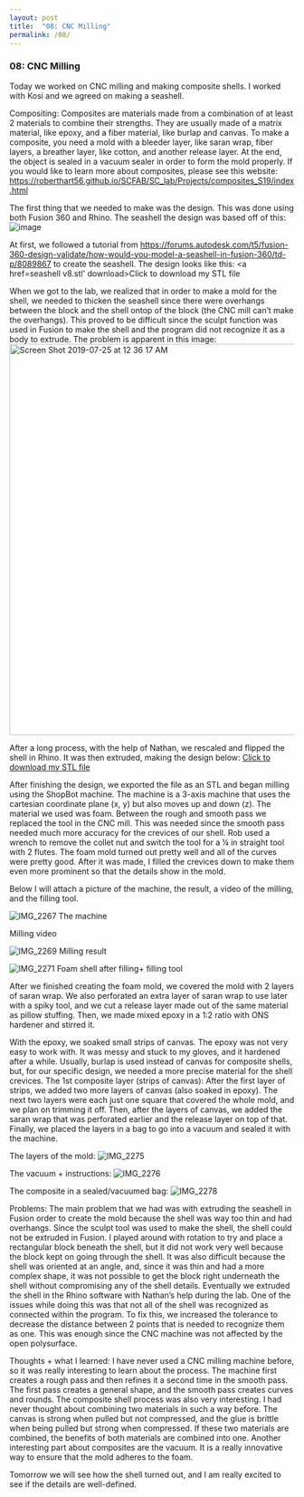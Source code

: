 ```yaml
---
layout: post
title:  "08: CNC Milling"
permalink: /08/
---
```


### 08: CNC Milling

Today we worked on CNC milling and making composite shells. I worked with Kosi and we agreed on making a seashell. 

Compositing:
Composites are materials made from a combination of at least 2 materials to combine their strengths. They are usually made of a matrix material, like epoxy, and a fiber material, like burlap and canvas.
To make a composite, you need a mold with a bleeder layer, like saran wrap, fiber layers, a breather layer, like cotton, and another release layer. At the end, the object is sealed in a vacuum sealer in order to form the mold properly.
If you would like to learn more about composites, please see this website: https://roberthart56.github.io/SCFAB/SC_lab/Projects/composites_S19/index.html




The first thing that we needed to make was the design. This was done using both Fusion 360 and Rhino. The seashell the design was based off of this: ![image](https://user-images.githubusercontent.com/52216217/61846068-b7d25e00-ae73-11e9-9c3b-4830557cd399.png)

At first, we followed a tutorial from https://forums.autodesk.com/t5/fusion-360-design-validate/how-would-you-model-a-seashell-in-fusion-360/td-p/8089867 to create the seashell. The design looks like this:
<a href=seashell v8.stl' download>Click to download my STL file</a>

When we got to the lab, we realized that in order to make a mold for the shell, we needed to thicken the seashell since there were overhangs between the block and the shell ontop of the block (the CNC mill can’t make the overhangs). This proved to be difficult since the sculpt function was used in Fusion to make the shell and the program did not recognize it as a body to extrude. 
The problem is apparent in this image: <img width="691" alt="Screen Shot 2019-07-25 at 12 36 17 AM" src="https://user-images.githubusercontent.com/52216217/61846223-4c3cc080-ae74-11e9-8ee7-fd2b55bc45ee.png">


After a long process, with the help of Nathan, we rescaled and flipped the shell in Rhino. It was then extruded, making the design below: <a href='seashell.stl' download>Click to download my STL file</a>



After finishing the design, we exported the file as an STL and began milling using the ShopBot machine. The machine is a 3-axis machine that uses the cartesian coordinate plane (x, y) but also moves up and down (z).  The material we used was foam. Between the rough and smooth pass we replaced the tool in the CNC mill. This was needed since the smooth pass needed much more accuracy for the crevices of our shell. Rob used a wrench to remove the collet nut and switch the tool for a ¼ in straight tool with 2 flutes. The foam mold turned out pretty well and all of the curves were pretty good. After it was made, I filled the crevices down to make them even more prominent so that the details show in the mold. 


Below I will attach a picture of the machine, the result, a video of the milling, and the filling tool.

![IMG_2267](https://user-images.githubusercontent.com/52216217/61846338-c10ffa80-ae74-11e9-89d9-043176ec90e1.jpg)
The machine


Milling video

![IMG_2269](https://user-images.githubusercontent.com/52216217/61846346-cf5e1680-ae74-11e9-886c-876909cf53fd.jpg)
Milling result

![IMG_2271](https://user-images.githubusercontent.com/52216217/61846363-dab14200-ae74-11e9-84a5-9821025f61dc.jpg)
Foam shell after filling+ filling tool


After we finished creating the foam mold, we covered the mold with 2 layers of saran wrap. We also perforated an extra layer of saran wrap to use later with a spiky tool, and we cut a release layer made out of the same material as pillow stuffing. Then, we made mixed epoxy in a 1:2 ratio with ONS hardener and stirred it.

With the epoxy, we soaked small strips of canvas. The epoxy was not very easy to work with. It was messy and stuck to my gloves, and it hardened after a while. Usually, burlap is used instead of canvas for composite shells, but, for our specific design, we needed a more precise material for the shell crevices. 
The 1st composite layer (strips of canvas):
After the first layer of strips, we added two more layers of canvas (also soaked in epoxy). The next two layers were each just one square that covered the whole mold, and we plan on trimming it off. Then, after the layers of canvas, we added the saran wrap that was perforated earlier and the release layer on top of that. Finally, we placed the layers in a bag to go into a vacuum and sealed it with the machine.

The layers of the mold:
![IMG_2275](https://user-images.githubusercontent.com/52216217/61846443-2106a100-ae75-11e9-8089-07f5682f197b.jpg)

The vacuum + instructions:
![IMG_2276](https://user-images.githubusercontent.com/52216217/61846480-3f6c9c80-ae75-11e9-9973-9ac5ad19c81a.jpg)

The composite in a sealed/vacuumed bag:
![IMG_2278](https://user-images.githubusercontent.com/52216217/61846432-18ae6600-ae75-11e9-857f-1cbd72b00f42.jpg)



Problems:
The main problem that we had was with extruding the seashell in Fusion order to create the mold because the shell was way too thin and had overhangs. Since the sculpt tool was used to make the shell, the shell could not be extruded in Fusion. I played around with rotation to try and place a rectangular block beneath the shell, but it did not work very well because the block kept on going through the shell. It was also difficult because the shell was oriented at an angle, and, since it was thin and had a more complex shape, it was not possible to get the block right underneath the shell without compromising any of the shell details. Eventually we extruded the shell in the Rhino software with Nathan’s help during the lab. One of the issues while doing this was that not all of the shell was recognized as connected within the program. To fix this, we increased the tolerance to decrease the distance between 2 points that is needed to recognize them as one. This was enough since the CNC machine was not affected by the open polysurface.


Thoughts + what I learned:
I have never used a CNC milling machine before, so it was really interesting to learn about the process. The machine first creates a rough pass and then refines it a second time in the smooth pass. The first pass creates a general shape, and the smooth pass creates curves and rounds. The composite shell process was also very interesting. I had never thought about combining two materials in such a way before. The canvas is strong when pulled but not compressed, and the glue is brittle when being pulled but strong when compressed. If these two materials are combined, the benefits of both materials are combined into one. Another interesting part about composites are the vacuum. It is a really innovative way to ensure that the mold adheres to the foam.

Tomorrow we will see how the shell turned out, and I am really excited to see if the details are well-defined. 
